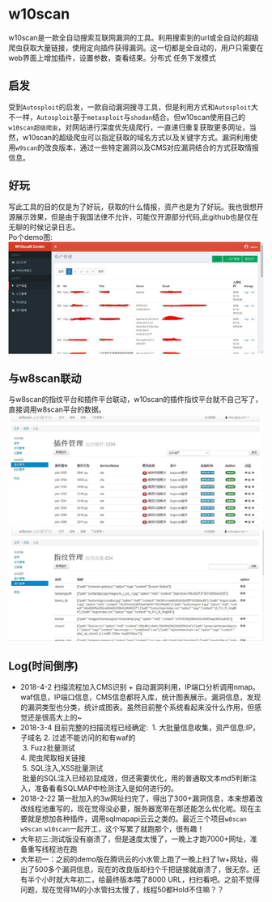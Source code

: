 # w10scan
w10scan是一款全自动搜索互联网漏洞的工具。利用搜索到的url或全自动的超级爬虫获取大量链接，使用定向插件获得漏洞。这一切都是全自动的，用户只需要在web界面上增加插件，设置参数，查看结果。分布式 任务下发模式

## 启发
受到`Autosploit`的启发，一款自动漏洞搜寻工具，但是利用方式和`Autosploit`大不一样，`Autosploit`基于`metasploit`与`shodan`结合。但w10scan使用自己的`w10scan超级爬虫`，对网站进行深度优先级爬行，一直递归重复获取更多网址，当然，w10scan的超级爬虫可以指定获取的域名方式以及关键字方式。漏洞利用使用`w9scan`的改良版本，通过一些特定漏洞以及CMS对应漏洞结合的方式获取情报信息。

## 好玩
写此工具的目的仅是为了好玩，获取的什么情报，资产也是为了好玩。我也很想开源展示效果，但是由于我国法律不允许，可能仅开源部分代码,此github也是仅在无聊的时候记录日志。  
Po个demo图:  
![](./1.jpg)

## 与w8scan联动
与w8scan的指纹平台和插件平台联动，w10scan的插件指纹平台就不自己写了，直接调用w8scan平台的数据。
![](./2.jpg)
![](./3.jpg)

## Log(时间倒序)
- 2018-4-2 扫描流程加入CMS识别 + 自动漏洞利用，IP端口分析调用nmap。waf信息，IP端口信息，CMS信息都将入库，统计图表展示。漏洞信息，发现的漏洞类型也分类，统计成图表。虽然目前整个系统看起来没什么作用，但感觉还是很高大上的~
- 2018-3-4 目前完整的扫描流程已经确定: 
  1. 大批量信息收集，资产信息:IP，子域名
  2. 过滤不能访问的和有waf的  
  3. Fuzz批量测试  
  4. 爬虫爬取相关链接  
  5. SQL注入,XSS批量测试  
  批量的SQL注入已经初显成效，但还需要优化，用的普通取文本md5判断注入，准备看看SQLMAP中检测注入是如何进行的。
- 2018-2-22 第一批加入的3w网址扫完了，得出了300+漏洞信息，本来想着改改线程池重写的，现在觉得没必要，服务器宽带在那还能怎么优化呢。现在主要就是想加各种插件，调用sqlmapapi云云之类的。最近三个项目`w8scan` `w9scan` `w10scan`一起开工，这个写累了就跑那个，很有趣！
- 大年初三:测试版没有崩溃了，但是速度太慢了，一晚上才跑7000+网址，准备重写线程池在跑
- 大年初一：之前的demo版在腾讯云的小水管上跑了一晚上扫了1w+网址，得出了500多个漏洞信息，现在的改良版却扫个千把链接就崩溃了，很无奈。还有半个小时就大年初二，给最终版本喂了8000 URL，扫扫看吧。之前不觉得问题，现在觉得1M的小水管扫太慢了，线程50都Hold不住嘛？？

